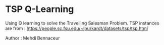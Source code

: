 # TSP Q-Learning

Using Q learning to solve the Travelling Salesman Problem. 
TSP instances are from : https://people.sc.fsu.edu/~jburkardt/datasets/tsp/tsp.html 


Author : Mehdi Bennaceur
